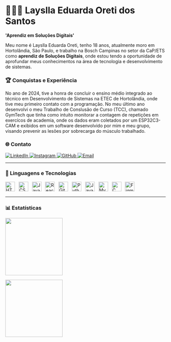 # 👩🏻‍🦰 Layslla Eduarda Oreti dos Santos

**'Aprendiz em Soluções Digitais'**

Meu nome é Layslla Eduarda Oreti, tenho 18 anos, atualmente moro em Hortolândia, São Paulo, e trabalho na Bosch Campinas no setor da CaP/ETS como **aprendiz de Soluções Digitais**, onde estou tendo a oportunidade de aprofundar meus conhecimentos na área de tecnologia e desenvolvimento de sistemas.

### 🏆 Conquistas e Experiência 
No ano de 2024, tive a honra de concluir o ensino médio integrado ao técnico em Desenvolvimento de Sistemas na ETEC de Hortolândia, onde tive meu primeiro contato com a programação. No meu último ano 
desenvolvi o meu Trabalho de Conslusão de Curso (TCC), chamado GymTech que tinha como intuito monitorar a contagem de repetições em exercícos de academia, onde os dados eram coletados por um ESP32C3-CAM e exibidos em um software desenvolvido por mim e meu grupo, visando prevenir as lesões por sobrecarga do músculo trabalhado.

### 🌐 Contato

<p align="left">
    <a href="" target="_blank">
        <img alt="LinkedIn" title="Me siga no LinkedIn" src="https://img.shields.io/badge/LinkedIn-0077B5?style=for-the-badge&logo=linkedin&logoColor=white"/>
    </a> 
    <a href="" target="_blank">
        <img alt="Instagram" title="Me siga no Instagram" src="https://img.shields.io/badge/Instagram-E4405F?style=for-the-badge&logo=instagram&logoColor=white"/>
    </a>
    <a href="[https://github.com/LeticiaRoth](https://github.com/LaysllaOreti)" target="_blank">
        <img alt="GitHub" title="Me siga no GitHub" src="https://img.shields.io/badge/GitHub-100000?style=for-the-badge&logo=github&logoColor=white"/>
    </a>
    <a href="" target="_blank">
        <img alt="Email" title="Entre em contato" src="https://img.shields.io/badge/Gmail-D14836?style=for-the-badge&logo=gmail&logoColor=white"/>
    </a>
</p>

---

### 🤖 Linguagens e Tecnologias

<p align="left">
    <img title="HTML" alt="HTML" width="30px" src="https://cdn.jsdelivr.net/gh/devicons/devicon@latest/icons/html5/html5-original.svg" /> &nbsp;
    <img title="CSS" alt="CSS" width="30px" src="https://cdn.jsdelivr.net/gh/devicons/devicon@latest/icons/css3/css3-original.svg" /> &nbsp;
    <img title="JavaScript" alt="JavaScript" width="30px" src="https://cdn.jsdelivr.net/gh/devicons/devicon@latest/icons/javascript/javascript-original.svg" /> &nbsp;
    <img title="React" alt="React" width="30px" src="https://cdn.jsdelivr.net/gh/devicons/devicon@latest/icons/react/react-original.svg" /> &nbsp;
    <img title="Git" alt="Git" width="30px" src="https://cdn.jsdelivr.net/gh/devicons/devicon@latest/icons/git/git-original.svg" /> &nbsp;
    <img title="Python" alt="Python" width="30px" src="https://cdn.jsdelivr.net/gh/devicons/devicon@latest/icons/python/python-original.svg" /> &nbsp;
    <img title="Java" alt="Java" width="30px" src="https://cdn.jsdelivr.net/gh/devicons/devicon@latest/icons/java/java-original-wordmark.svg" /> &nbsp;
    <img title="MySQL" alt="MySQL" width="30px" src="https://cdn.jsdelivr.net/gh/devicons/devicon@latest/icons/mysql/mysql-original.svg" /> &nbsp;
    <img title="C" alt="C" width="30px" src="https://cdn.jsdelivr.net/gh/devicons/devicon@latest/icons/c/c-original.svg" /> &nbsp;
    <img title="Figma" alt="Figma" width="30px" src="https://cdn.jsdelivr.net/gh/devicons/devicon@latest/icons/figma/figma-original.svg" />&nbsp;
</p>

---

### 📊 Estatísticas

<p align="left">
    <img 
        height="180em" 
        src="https://github-readme-stats.vercel.app/api?username=LaysllaOreti&show_icons=true&theme=tokyonight&include_all_commits=true&locale=pt-br" 
    />
</p>

<p align="left">
    <img 
        height="180em" 
        src="https://github-readme-stats.vercel.app/api/top-langs/?username=LaysllaOretih&theme=tokyonight&layout=compact&custom_title=Tecnologias&langs_count=9" 
    />
</p>
